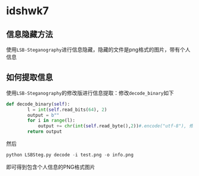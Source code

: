 # idshwk7

## 信息隐藏方法
使用`LSB-Steganography`进行信息隐藏，隐藏的文件是png格式的图片，带有个人信息

## 如何提取信息
使用`LSB-Steganography`的修改版进行信息提取：修改`decode_binary`如下
```python
def decode_binary(self):
        l = int(self.read_bits(64), 2)
        output = b""
        for i in range(l):
            output += chr(int(self.read_byte(),2))#.encode("utf-8"), 修改的地方，把encode去掉
        return output
```
然后
```python
python LSBSteg.py decode -i test.png -o info.png
```
即可得到包含个人信息的PNG格式图片
